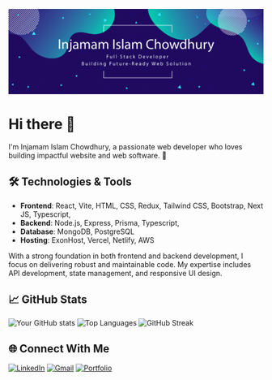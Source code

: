 ![Banner](https://raw.githubusercontent.com/akilinjamam/akilinjamam/main/github-banner.png)
# Hi there 👋
I'm Injamam Islam Chowdhury, a passionate web developer who loves building impactful website and web software. 🚀

## 🛠 Technologies & Tools
- **Frontend**: React, Vite, HTML, CSS, Redux, Tailwind CSS, Bootstrap, Next JS, Typescript, 
- **Backend**: Node.js, Express, Prisma, Typescript,
- **Database**: MongoDB, PostgreSQL
- **Hosting**: ExonHost, Vercel, Netlify, AWS

 With a strong foundation in both frontend and backend development, I focus on delivering robust and maintainable code. My expertise includes API development, state management, and responsive UI design.

## 📈 GitHub Stats
![Your GitHub stats](https://github-readme-stats.vercel.app/api?username=akilinjamam&show_icons=true&theme=radical&layout=compact)
![Top Languages](https://github-readme-stats.vercel.app/api/top-langs/?username=akilinjamam&layout=compact&theme=radical)
![GitHub Streak](https://github-readme-streak-stats.herokuapp.com/?user=akilinjamam&theme=radical)

## 🌐 Connect With Me
[![LinkedIn](https://img.shields.io/badge/LinkedIn-Injamam-blue)](https://www.linkedin.com/in/injamam-islam-chowdhury-482574158/)
[![Gmail](https://img.shields.io/badge/Gmail-akilinjamam@gmail.com-red)](mailto:akilinjamam@gmail.com)
[![Portfolio](https://img.shields.io/badge/Portfolio-yourwebsite.com-green)](https://yourwebsite.com)

